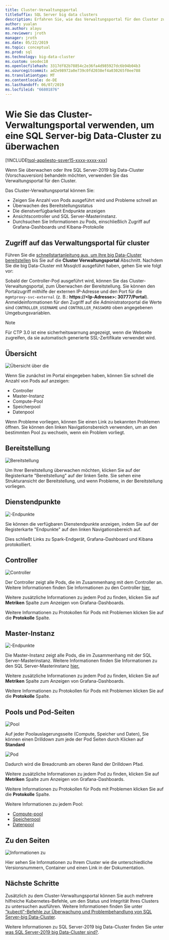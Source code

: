 ```yaml
---
title: Cluster-Verwaltungsportal
titleSuffix: SQL Server big data clusters
description: Erfahren Sie, wie das Verwaltungsportal für den Cluster zum Überwachen von SQL Server-2019 big Data-Clustern (Vorschau) verwenden.
author: yualan
ms.author: alayu
ms.reviewer: jroth
manager: jroth
ms.date: 05/22/2019
ms.topic: conceptual
ms.prod: sql
ms.technology: big-data-cluster
ms.custom: seodec18
ms.openlocfilehash: 3317df82b78854c2e36fa4d985927dc6b94b04b3
ms.sourcegitcommit: ad2e98972a0e739c0fd2038ef4a030265f0ee788
ms.translationtype: MT
ms.contentlocale: de-DE
ms.lasthandoff: 06/07/2019
ms.locfileid: "66801876"
---
```

# <a name="how-to-use-the-cluster-administration-portal-to-monitor-a-sql-server-big-data-cluster"></a>Wie Sie das Cluster-Verwaltungsportal verwenden, um eine SQL Server-big Data-Cluster zu überwachen

[!INCLUDE[tsql-appliesto-ssver15-xxxx-xxxx-xxx](../includes/tsql-appliesto-ssver15-xxxx-xxxx-xxx.md)]

Wenn Sie überwachen oder Ihre SQL Server-2019 big Data-Cluster (Vorschauversion) behandeln möchten, verwenden Sie das Verwaltungsportal für den Cluster.

Das Cluster-Verwaltungsportal können Sie:
- Zeigen Sie Anzahl von Pods ausgeführt wird und Probleme schnell an
- Überwachen des Bereitstellungsstatus
- Die dienstverfügbarkeit Endpunkte anzeigen
- Ansichtscontroller und SQL Server-Masterinstanz.
- Durchsuchen Sie Informationen zu Pods, einschließlich Zugriff auf Grafana-Dashboards und Kibana-Protokolle

## <a name="access-the-cluster-administration-portal"></a>Zugriff auf das Verwaltungsportal für cluster

Führen Sie die [schnellstartanleitung aus, um Ihre big Data-Cluster bereitstellen](quickstart-big-data-cluster-deploy.md) bis Sie auf die **Cluster Verwaltungsportal** Abschnitt. Nachdem Sie die big Data-Cluster mit Mssqlctl ausgeführt haben, gehen Sie wie folgt vor:

Sobald der Controller-Pod ausgeführt wird, können Sie das Cluster-Verwaltungsportal, zum Überwachen der Bereitstellung. Sie können den Portalzugriff mithilfe der externen IP-Adresse und den Port für die `mgmtproxy-svc-external` (z. B.: **https://\<Ip-Adresse\>: 30777/Portal**). Anmeldeinformationen für den Zugriff auf die Administratorportal die Werte sind `CONTROLLER_USERNAME` und `CONTROLLER_PASSWORD` oben angegebenen Umgebungsvariablen.

> [!NOTE]
> Für CTP 3.0 ist eine sicherheitswarnung angezeigt, wenn die Webseite zugreifen, da sie automatisch generierte SSL-Zertifikate verwendet wird.

## <a name="overview"></a>Übersicht

![Übersicht über die](./media/cluster-admin-portal/portal-overview.png)

Wenn Sie zunächst im Portal eingegeben haben, können Sie schnell die Anzahl von Pods auf anzeigen:
- Controller
- Master-Instanz
- Compute-Pool
- Speicherpool
- Datenpool

Wenn Probleme vorliegen, können Sie einen Link zu bekannten Problemen öffnen. Sie können den linken Navigationsbereich verwenden, um an den bestimmten Pool zu wechseln, wenn ein Problem vorliegt.

## <a name="deployment"></a>Bereitstellung

![Bereitstellung](./media/cluster-admin-portal/portal-deployment.png)

Um Ihrer Bereitstellung überwachen möchten, klicken Sie auf der Registerkarte "Bereitstellung" auf der linken Seite. Sie sehen eine Strukturansicht der Bereitstellung, und wenn Probleme, in der Bereitstellung vorliegen.

## <a name="service-endpoints"></a>Dienstendpunkte

![-Endpunkte](./media/cluster-admin-portal/portal-endpoints.png)

Sie können die verfügbaren Dienstendpunkte anzeigen, indem Sie auf der Registerkarte "Endpunkte" auf den linken Navigationsbereich auf.

Dies schließt Links zu Spark-Endgerät, Grafana-Dashboard und Kibana protokolliert.

## <a name="controller"></a>Controller

![Controller](./media/cluster-admin-portal/portal-controller.png)

Der Controller zeigt alle Pods, die im Zusammenhang mit dem Controller an. Weitere Informationen finden Sie Informationen zu den Controller [hier.](concept-controller.md)

Weitere zusätzliche Informationen zu jedem Pod zu finden, klicken Sie auf **Metriken** Spalte zum Anzeigen von Grafana-Dashboards.

Weitere Informationen zu Protokollen für Pods mit Problemen klicken Sie auf die **Protokolle** Spalte.

## <a name="master-instance"></a>Master-Instanz

![-Endpunkte](./media/cluster-admin-portal/portal-master.png)

Die Master-Instanz zeigt alle Pods, die im Zusammenhang mit der SQL Server-Masterinstanz. Weitere Informationen finden Sie Informationen zu den SQL Server-Masterinstanz [hier.](concept-master-instance.md)

Weitere zusätzliche Informationen zu jedem Pod zu finden, klicken Sie auf **Metriken** Spalte zum Anzeigen von Grafana-Dashboards.

Weitere Informationen zu Protokollen für Pods mit Problemen klicken Sie auf die **Protokolle** Spalte.

## <a name="pool-and-pod-pages"></a>Pools und Pod-Seiten

![Pool](./media/cluster-admin-portal/portal-data-pool.png)

Auf jeder Poolauslagerungsseite (Compute, Speicher und Daten), Sie können einen Drilldown zum jede der Pod Seiten durch Klicken auf **Standard**

![Pod](./media/cluster-admin-portal/portal-data-default-pool.png)

Dadurch wird die Breadcrumb am oberen Rand der Drilldown Pfad.

Weitere zusätzliche Informationen zu jedem Pod zu finden, klicken Sie auf **Metriken** Spalte zum Anzeigen von Grafana-Dashboards.

Weitere Informationen zu Protokollen für Pods mit Problemen klicken Sie auf die **Protokolle** Spalte.

Weitere Informationen zu jedem Pool:
- [Compute-pool](concept-compute-pool.md)
- [Speicherpool](concept-storage-pool.md)
- [Datenpool](concept-data-pool.md)

## <a name="about-page"></a>Zu den Seiten

![Informationen zu](./media/cluster-admin-portal/portal-about.png)

Hier sehen Sie Informationen zu Ihrem Cluster wie die unterschiedliche Versionsnummern, Container und einen Link in der Dokumentation.

## <a name="next-steps"></a>Nächste Schritte

Zusätzlich zu dem Cluster-Verwaltungsportal können Sie auch mehrere hilfreiche Kubernetes-Befehle, um den Status und Integrität Ihres Clusters zu untersuchen ausführen. Weitere Informationen finden Sie unter ["kubectl"-Befehle zur Überwachung und Problembehandlung von SQL Server-big Data-Cluster](cluster-troubleshooting-commands.md).

Weitere Informationen zu SQL Server-2019 big Data-Cluster finden Sie unter [was SQL Server-2019 big Data-Cluster sind?](big-data-cluster-overview.md).
